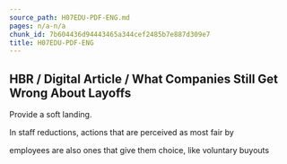 ```yaml
---
source_path: H07EDU-PDF-ENG.md
pages: n/a-n/a
chunk_id: 7b604436d94443465a344cef2485b7e887d309e7
title: H07EDU-PDF-ENG
---
```

## HBR / Digital Article / What Companies Still Get Wrong About Layoffs

Provide a soft landing.

In staﬀ reductions, actions that are perceived as most fair by

employees are also ones that give them choice, like voluntary buyouts
